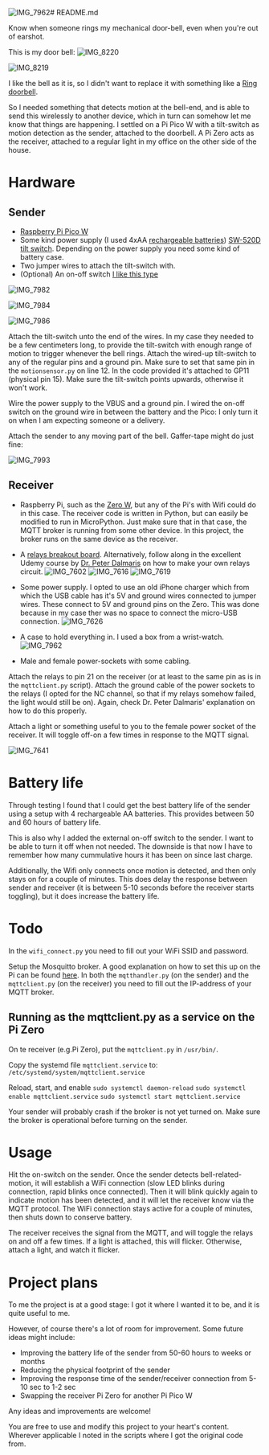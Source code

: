 ![IMG_7962](https://github.com/mrstruijk/Doorbell/assets/35394193/8b4ff0ae-7f66-40bc-afa3-3007cf7350da)# README.md

Know when someone rings my mechanical door-bell, even when you're out of earshot. 

This is my door bell:
![IMG_8220](https://github.com/mrstruijk/Doorbell/assets/35394193/fbd38631-b4ee-42ac-9285-71abdd0ba7b0)

![IMG_8219](https://github.com/mrstruijk/Doorbell/assets/35394193/90d67fbd-d729-4e3e-a23c-0664dba9ee16)

I like the bell as it is, so I didn't want to replace it with something like a [Ring doorbell](https://nl-nl.ring.com/pages/doorbells). 

So I needed something that detects motion at the bell-end, and is able to send this wirelessly to another device, which in turn can somehow let me know that things are happening. I settled on a Pi Pico W with a tilt-switch as motion detection as the sender, attached to the doorbell. A Pi Zero acts as the receiver, attached to a regular light in my office on the other side of the house. 

# Hardware
## Sender
- [Raspberry Pi Pico W](https://www.raspberrypi.com/products/raspberry-pi-pico/)
- Some kind power supply (I used 4xAA [rechargeable batteries](https://stfn.pl/blog/06-pico-aa-batteries/)) 
[SW-520D tilt switch](https://www.otronic.nl/nl/sw-520d-helling-tilt-sensor.html). Depending on the power supply you need some kind of battery case. 
- Two jumper wires to attach the tilt-switch with. 
- (Optional) An on-off switch [I like this type](https://www.amazon.nl/CESFONJER-mini-tuimelschakelaar-marinevoertuig-tuimelschakelaar-instrumententafel/dp/B07J4KB38W?pd_rd_w=9Hm25&content-id=amzn1.sym.e72a5e35-8016-4887-8196-dbb0ef37d504&pf_rd_p=e72a5e35-8016-4887-8196-dbb0ef37d504&pf_rd_r=P4G9P1S46DFGANS9FQDW&pd_rd_wg=JdrYL&pd_rd_r=aa7b88f0-2827-42a5-a1ba-15d1b3f6562c&pd_rd_i=B07J4KB38W&ref_=pd_bap_d_grid_rp_0_1_ec_i&th=1)

![IMG_7982](https://github.com/mrstruijk/Doorbell/assets/35394193/7a229a8f-91a4-4229-aeb7-1f70250c410f)

![IMG_7984](https://github.com/mrstruijk/Doorbell/assets/35394193/bcdd8161-21b2-4ca9-b85e-eec670bba6f9)

![IMG_7986](https://github.com/mrstruijk/Doorbell/assets/35394193/bde078c4-5fe9-492a-be56-6568938d0ba7)

Attach the tilt-switch unto the end of the wires. In my case they needed to be a few centimeters long, to provide the tilt-switch with enough range of motion to trigger whenever the bell rings. Attach the wired-up tilt-switch to any of the regular pins and a ground pin. Make sure to set that same pin in the `motionsensor.py` on line 12. In the code provided it's attached to GP11 (physical pin 15). Make sure the tilt-switch points upwards, otherwise it won't work. 

Wire the power supply to the VBUS and a ground pin. I wired the on-off switch on the ground wire in between the battery and the Pico: I only turn it on when I am expecting someone or a delivery.

Attach the sender to any moving part of the bell. Gaffer-tape might do just fine:

![IMG_7993](https://github.com/mrstruijk/Doorbell/assets/35394193/46627565-c1fe-4499-852f-926f2ca3c44e)


## Receiver
- Raspberry Pi, such as the [Zero W](https://www.raspberrypi.com/products/raspberry-pi-zero-w/), but any of the Pi's with Wifi could do in this case. The receiver code is written in Python, but can easily be modified to run in MicroPython. Just make sure that in that case, the MQTT broker is running from some other device. In this project, the broker runs on the same device as the receiver. 
- A [relays breakout board](https://www.kiwi-electronics.com/nl/twee-kanaals-5v-relais-module-911?search=relais). Alternatively, follow along in the excellent Udemy course by [Dr. Peter Dalmaris](https://www.udemy.com/course/raspberrypibc/) on how to make your own relays circuit.
![IMG_7602](https://github.com/mrstruijk/Doorbell/assets/35394193/649c0bb6-5f92-4862-be5c-755d308ee302)
![IMG_7616](https://github.com/mrstruijk/Doorbell/assets/35394193/59c31e34-a665-4772-865f-dcf6030ca71f)
![IMG_7619](https://github.com/mrstruijk/Doorbell/assets/35394193/86c3babc-949f-4cd9-8e78-33832d46508f)

- Some power supply. I opted to use an old iPhone charger which from which the USB cable has it's 5V and ground wires connected to jumper wires. These connect to 5V and ground pins on the Zero. This was done because in my case ther was no space to connect the micro-USB connection.
![IMG_7626](https://github.com/mrstruijk/Doorbell/assets/35394193/dcf24066-aa2a-441f-a996-7c256e263579)
- A case to hold everything in. I used a box from a wrist-watch.
![IMG_7962](https://github.com/mrstruijk/Doorbell/assets/35394193/6c5b7bd3-29fb-4730-baaa-277165c6f17e)
- Male and female power-sockets with some cabling.

Attach the relays to pin 21 on the receiver (or at least to the same pin as is in the `mqttclient.py` script).
Attach the ground cable of the power sockets to the relays (I opted for the NC channel, so that if my relays somehow failed, the light would still be on). Again, check Dr. Peter Dalmaris' explanation on how to do this properly. 

Attach a light or something useful to you to the female power socket of the receiver. It will toggle off-on a few times in response to the MQTT signal. 

![IMG_7641](https://github.com/mrstruijk/Doorbell/assets/35394193/083f8500-0cb3-4056-ae8c-751341ec429f)


# Battery life

Through testing I found that I could get the best battery life of the sender using a setup with 4 rechargeable AA batteries. This provides between 50 and 60 hours of battery life.

This is also why I added the external on-off switch to the sender. I want to be able to turn it off when not needed. The downside is that now I have to remember how many cummulative hours it has been on since last charge.

Additionally, the Wifi only connects once motion is detected, and then only stays on for a couple of minutes. This does delay the response between sender and receiver (it is between 5-10 seconds before the receiver starts toggling), but it does increase the battery life. 

# Todo

In the `wifi_connect.py` you need to fill out your WiFi SSID and password.

Setup the Mosquitto broker. A good explanation on how to set this up on the Pi can be found [here](http://www.steves-internet-guide.com/install-mosquitto-linux/). In both the `mqtthandler.py` (on the sender) and the `mqttclient.py` (on the receiver) you need to fill out the IP-address of your MQTT broker.

## Running as the mqttclient.py as a service on the Pi Zero

On te receiver (e.g.Pi Zero), put the `mqttclient.py` in `/usr/bin/`. 

Copy the systemd file `mqttclient.service` to: `/etc/systemd/system/mqttclient.service`

Reload, start, and enable
`sudo systemctl daemon-reload`
`sudo systemctl enable mqttclient.service`
`sudo systemctl start mqttclient.service`

Your sender will probably crash if the broker is not yet turned on. Make sure the broker is operational before turning on the sender. 

# Usage

Hit the on-switch on the sender. Once the sender detects bell-related-motion, it will establish a WiFi connection (slow LED blinks during connection, rapid blinks once connected). Then it will blink quickly again to indicate motion has been detected, and it will let the receiver know via the MQTT protocol. The WiFi connection stays active for a couple of minutes, then shuts down to conserve battery. 

The receiver receives the signal from the MQTT, and will toggle the relays on and off a few times. If a light is attached, this will flicker. Otherwise, attach a light, and watch it flicker. 

# Project plans

To me the project is at a good stage: I got it where I wanted it to be, and it is quite useful to me. 

However, of course there's a lot of room for improvement. Some future ideas might include:
- Improving the battery life of the sender from 50-60 hours to weeks or months
- Reducing the physical footprint of the sender
- Improving the response time of the sender/receiver connection from 5-10 sec to 1-2 sec
- Swapping the receiver Pi Zero for another Pi Pico W

Any ideas and improvements are welcome!

You are free to use and modify this project to your heart's content. 
Wherever applicable I noted in the scripts where I got the original code from.

